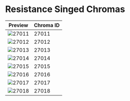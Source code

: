 # Resistance Singed Chromas

| Preview | Chroma ID |
|---------|-----------|
| ![27011](https://raw.communitydragon.org/latest/plugins/rcp-be-lol-game-data/global/default/v1/champion-chroma-images/27/27011.png) | 27011 |
| ![27012](https://raw.communitydragon.org/latest/plugins/rcp-be-lol-game-data/global/default/v1/champion-chroma-images/27/27012.png) | 27012 |
| ![27013](https://raw.communitydragon.org/latest/plugins/rcp-be-lol-game-data/global/default/v1/champion-chroma-images/27/27013.png) | 27013 |
| ![27014](https://raw.communitydragon.org/latest/plugins/rcp-be-lol-game-data/global/default/v1/champion-chroma-images/27/27014.png) | 27014 |
| ![27015](https://raw.communitydragon.org/latest/plugins/rcp-be-lol-game-data/global/default/v1/champion-chroma-images/27/27015.png) | 27015 |
| ![27016](https://raw.communitydragon.org/latest/plugins/rcp-be-lol-game-data/global/default/v1/champion-chroma-images/27/27016.png) | 27016 |
| ![27017](https://raw.communitydragon.org/latest/plugins/rcp-be-lol-game-data/global/default/v1/champion-chroma-images/27/27017.png) | 27017 |
| ![27018](https://raw.communitydragon.org/latest/plugins/rcp-be-lol-game-data/global/default/v1/champion-chroma-images/27/27018.png) | 27018 |